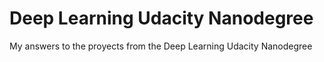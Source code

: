 # Deep Learning Udacity Nanodegree

My answers to the proyects from the Deep Learning Udacity Nanodegree
